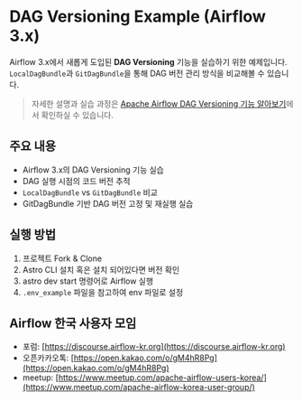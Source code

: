 # DAG Versioning Example (Airflow 3.x)

Airflow 3.x에서 새롭게 도입된 **DAG Versioning** 기능을 실습하기 위한 예제입니다.  
`LocalDagBundle`과 `GitDagBundle`을 통해 DAG 버전 관리 방식을 비교해볼 수 있습니다.

> 자세한 설명과 실습 과정은 [Apache Airflow DAG Versioning 기능 알아보기](https://discourse.airflow-kr.org/t/apache-airflow-dag-versioning/355?u=choo121600)에서 확인하실 수 있습니다.


## 주요 내용

- Airflow 3.x의 DAG Versioning 기능 실습
- DAG 실행 시점의 코드 버전 추적
- `LocalDagBundle` vs `GitDagBundle` 비교
- GitDagBundle 기반 DAG 버전 고정 및 재실행 실습


## 실행 방법
1. 프로젝트 Fork & Clone
2. Astro CLI 설치 혹은 설치 되어있다면 버전 확인
3. astro dev start 명령어로 Airflow 실행
4. `.env_example` 파일을 참고하여 env 파일로 설정


## Airflow 한국 사용자 모임
- 포럼: [https://discourse.airflow-kr.org](https://discourse.airflow-kr.org)
- 오픈카카오톡: [https://open.kakao.com/o/gM4hR8Pg](https://open.kakao.com/o/gM4hR8Pg)
- meetup: [https://www.meetup.com/apache-airflow-users-korea/](https://www.meetup.com/apache-airflow-korea-user-group/)
